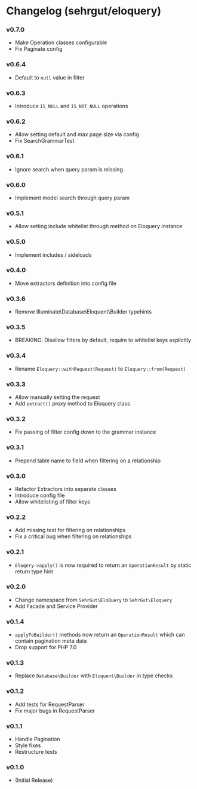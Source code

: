 # Changelog (sehrgut/eloquery)

### v0.7.0
- Make Operation classes configurable
- Fix Paginate config

### v0.6.4
- Default to `null` value in filter

### v0.6.3
- Introduce `IS_NULL` and `IS_NOT_NULL` operations

### v0.6.2
- Allow setting default and max page size via config
- Fix SearchGrammarTest

### v0.6.1
- Ignore search when query param is missing

### v0.6.0
- Implement model search through query param

### v0.5.1
- Allow setting include whitelist through method on Eloquery instance

### v0.5.0
- Implement includes / sideloads

### v0.4.0
- Move extractors definition into config file

### v0.3.6
- Remove Illuminate\Database\Eloquent\Builder typehints

### v0.3.5
- BREAKING: Disallow filters by default, require to whitelist keys explicitly

### v0.3.4
- Rename `Eloquery::withRequest(Request)` to `Eloquery::from(Request)`

### v0.3.3
- Allow manually setting the request
- Add `extract()` proxy method to Eloquery class

### v0.3.2
- Fix passing of filter config down to the grammar instance

### v0.3.1
- Prepend table name to field when filtering on a relationship

### v0.3.0
- Refactor Extractors into separate classes
- Introduce config file
- Allow whitelisting of filter keys

### v0.2.2
- Add missing test for filtering on relationships
- Fix a critical bug when filtering on relationships

### v0.2.1
- `Eloqery->apply()` is now required to return an `OperationResult` by static return type hint

### v0.2.0
- Change namespace from `SehrGut\EloQuery` to `SehrGut\Eloquery`
- Add Facade and Service Provider

### v0.1.4
- `applyToBuilder()` methods now return an `OperationResult` which can contain pagination meta data
- Drop support for PHP 7.0

### v0.1.3
- Replace `Database\Builder` with `Eloquent\Builder` in type checks

### v0.1.2
- Add tests for RequestParser
- Fix major bugs in RequestParser

### v0.1.1
- Handle Pagination
- Style fixes
- Restructure tests

### v0.1.0
- (Initial Release)
